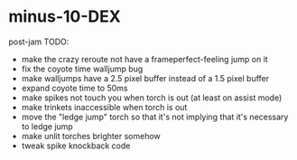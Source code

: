# minus-10-DEX

post-jam TODO:
- make the crazy reroute not have a frameperfect-feeling jump on it
- fix the coyote time walljump bug
- make walljumps have a 2.5 pixel buffer instead of a 1.5 pixel buffer
- expand coyote time to 50ms
- make spikes not touch you when torch is out (at least on assist mode)
- make trinkets inaccessible when torch is out
- move the "ledge jump" torch so that it's not implying that it's necessary to ledge jump
- make unlit torches brighter somehow
- tweak spike knockback code

